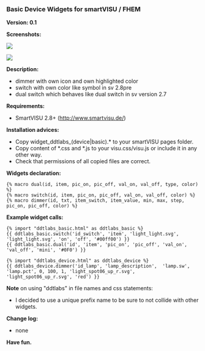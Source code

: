 ### Basic Device Widgets for smartVISU / FHEM

**Version: 0.1**

**Screenshots:**

![](screenshots/dimmer.png)

![](screenshots/switch.png)

**Description:**
- dimmer with own icon and own highlighted color
- switch with own color like symbol in sv 2.8pre
- dual switch which behaves like dual switch in sv version 2.7


**Requirements:**
- SmartVISU 2.8+ (http://www.smartvisu.de/)


**Installation advices:**
- Copy widget_ddtlabs_(device|basic).* to your smartVISU pages folder.
- Copy content of *.css and *.js to your visu.css/visu.js or include it in any other way.
- Check that permissions of all copied files are correct.


**Widgets declaration:**
```
{% macro dual(id, item, pic_on, pic_off, val_on, val_off, type, color) %}
{% macro switch(id, item, pic_on, pic_off, val_on, val_off, color) %}
{% macro dimmer(id, txt, item_switch, item_value, min, max, step, pic_on, pic_off, color) %}
```

**Example widget calls:**
```
{% import "ddtlabs_basic.html" as ddtlabs_basic %}
{{ ddtlabs_basic.switch('id_switch', 'item', 'light_light.svg', 'light_light.svg', 'on', 'off', '#00ff00') }}
{{ ddtlabs_basic.dual('id', 'item', 'pic_on', 'pic_off', 'val_on', 'val_off', 'mini', '#0F0') }}

{% import "ddtlabs_device.html" as ddtlabs_device %}
{{ ddtlabs_device.dimmer('id_lamp', 'lamp_description',  'lamp.sw', 'lamp.pct', 0, 100, 1, 'light_spot06_up_r.svg', 'light_spot06_up_r.svg', 'red') }}

```


**Note** on using "ddtlabs" in file names and css statements:
- I decided to use a unique prefix name to be sure to not collide with other widgets.


**Change log:**
- none


**Have fun.**
